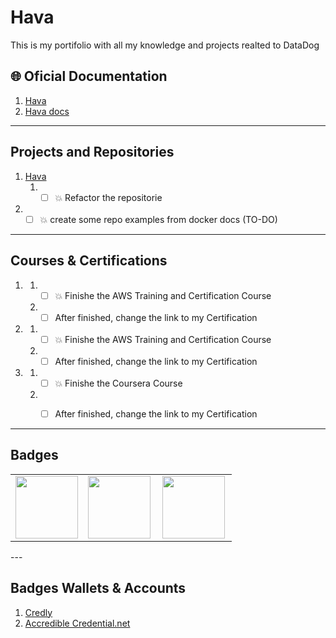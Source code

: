 # Hava #
This is my portifolio with all my knowledge and projects realted to DataDog

## 🌐 Oficial Documentation ##
1. [Hava](https://www.hava.io/)
2. [Hava docs](https://docs.hava.io/getting-started/quickstart)

---

## Projects and Repositories ##

1.  [Hava]()
    1.  * [ ] 💥 Refactor the repositorie
2.  * [ ] 💥 create some repo examples from docker docs (TO-DO)

---

## Courses & Certifications ##

1. []()
   1. * [ ] 💥 Finishe the AWS Training and Certification Course
   1. * [ ] After finished, change the link to my Certification
1. []()
   1. * [ ] 💥 Finishe the AWS Training and Certification Course
   1. * [ ] After finished, change the link to my Certification
1. []()
   1. * [ ] 💥 Finishe the Coursera Course
   1. * [ ] After finished, change the link to my Certification


---

## Badges ##
<table width="100%" border="0">
  <tr>    
  <td><img src=""  height="100" /></td>
  <td><img src="" height="100" align="left"  /></td>
  <td><img src="" height="100" align="left" /></td>
  </tr>
</table>
---

## Badges Wallets & Accounts ##
1.  [Credly](https://www.credly.com/users/pedro-o-azevedo/badges)
2.  [Accredible Credential.net](https://sgq.io/nBjo4og)

